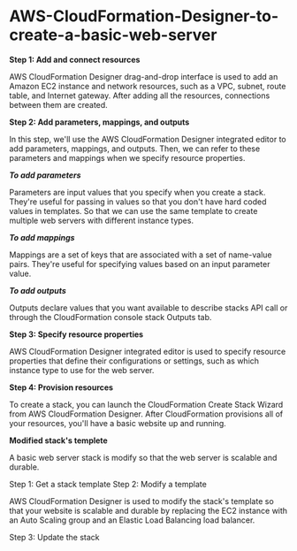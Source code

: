 # AWS-CloudFormation-Designer-to-create-a-basic-web-server


**Step 1: Add and connect resources**

AWS CloudFormation Designer drag-and-drop interface is used to add an Amazon EC2 instance and network resources, such as a VPC, subnet, route table, and Internet gateway. 
After adding all the resources, connections between them are created. 

**Step 2: Add parameters, mappings, and outputs**

In this step, we'll use the AWS CloudFormation Designer integrated editor to add parameters, mappings, and outputs. 
Then, we can refer to these parameters and mappings when we specify resource properties.

_**To add parameters**_

Parameters are input values that you specify when you create a stack. They're useful for passing in values so that you don't have hard coded values in templates. 
So that we can use the same template to create multiple web servers with different instance types.

_**To add mappings**_

Mappings are a set of keys that are associated with a set of name-value pairs. They're useful for specifying values based on an input parameter value.

_**To add outputs**_

Outputs declare values that you want available to describe stacks API call or through the CloudFormation console stack Outputs tab.

**Step 3: Specify resource properties**

AWS CloudFormation Designer integrated editor is used to specify resource properties that define their configurations or settings, such as which instance type to use for the web server. 

**Step 4: Provision resources**

To create a stack, you can launch the CloudFormation Create Stack Wizard from AWS CloudFormation Designer. After CloudFormation provisions all of your resources, you'll have a basic website up and running.

**Modified stack's templete**

A basic web server stack is modify so that the web server is scalable and durable.

Step 1: Get a stack template
Step 2: Modify a template

AWS CloudFormation Designer is used to modify the stack's template so that your website is scalable and durable by replacing the EC2 instance with an Auto Scaling group and an Elastic Load Balancing load balancer.

Step 3: Update the stack



